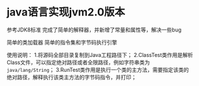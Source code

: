 # java语言实现jvm2.0版本
参考JDK8标准
完成了简单的解释器，并新增了常量和属性等，解决一些bug

简单的类加载器
简单的指令集和字节码执行引擎

使用说明：
1.将源码全部目录复制到Java工程路径下；
2.ClassTest类作用是解析Class文件，可以指定绝对路径或者全限路径，例如字符串类为`java/lang/String`；
3.RunTest类作用是执行一个类的主方法，需要指定该类的绝对路径，解释执行该类主方法的字节码指令，并打印；
